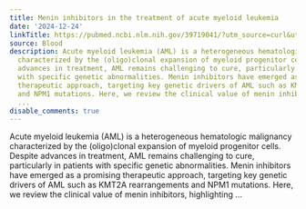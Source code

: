 ```yaml
---
title: Menin inhibitors in the treatment of acute myeloid leukemia
date: '2024-12-24'
linkTitle: https://pubmed.ncbi.nlm.nih.gov/39719041/?utm_source=curl&utm_medium=rss&utm_campaign=journals&utm_content=7603509&fc=None&ff=20241225170554&v=2.18.0.post9+e462414
source: Blood
description: Acute myeloid leukemia (AML) is a heterogeneous hematologic malignancy
  characterized by the (oligo)clonal expansion of myeloid progenitor cells. Despite
  advances in treatment, AML remains challenging to cure, particularly in patients
  with specific genetic abnormalities. Menin inhibitors have emerged as a promising
  therapeutic approach, targeting key genetic drivers of AML such as KMT2A rearrangements
  and NPM1 mutations. Here, we review the clinical value of menin inhibitors, highlighting
  ...
disable_comments: true
---
```

Acute myeloid leukemia (AML) is a heterogeneous hematologic malignancy characterized by the (oligo)clonal expansion of myeloid progenitor cells. Despite advances in treatment, AML remains challenging to cure, particularly in patients with specific genetic abnormalities. Menin inhibitors have emerged as a promising therapeutic approach, targeting key genetic drivers of AML such as KMT2A rearrangements and NPM1 mutations. Here, we review the clinical value of menin inhibitors, highlighting ...